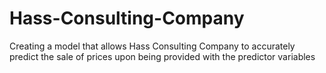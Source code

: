 # Hass-Consulting-Company
Creating a model that allows Hass Consulting Company to accurately predict the sale of prices upon being provided with the predictor variables
